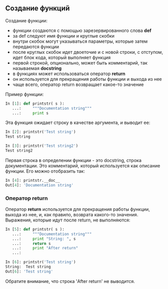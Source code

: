 ## Создание функций
Создание функции:
* функции создаются с помощью зарезервированного слова __def__
* за def следуют имя функции и круглые скобки
* внутри скобок могут указываться параметры, которые затем передаются функции
* после круглых скобок идет двоеточие и с новой строки, с отступом, идет блок кода, который выполняет функция
* первой строкой, опционально, может быть комментарий, так называемая __docstring__
* в функциях может использоваться оператор __return__
 * он используется для прекращения работы функции и выхода из нее
 * чаще всего, оператор return возвращает какое-то значение

Пример функции:
```python
In [1]: def printstr( s ):
   ...:     """Documentation string"""
   ...:     print s
```

Эта функция ожидает строку в качестве аргумента, и выводит ее:
```python
In [2]: printstr('Test string')
Test string

In [3]: printstr('Test string2')
Test string2
```

Первая строка в определении функции - это docstring, строка документации. Это комментарий, который используется как описание функции. Его можно отобразить так:
```python
In [4]: printstr.__doc__
Out[4]: 'Documentation string'
```

### Оператор return
Оператор __return__ используется для прекращения работы функции, выхода из нее, и, как правило, возврата какого-то значения. Выражения, которые идут после return, не выполняются:
```python
In [5]: def printstr( s ):
   ...:     """Documentation string"""
   ...:     print "String: ", s
   ...:     return s
   ...:     print "After return"
   ...: 

In [6]: printstr('Test string')
String:  Test string
Out[6]: 'Test string'
```

Обратите внимание, что строка 'After return' не выводится.

